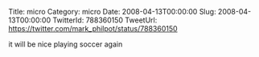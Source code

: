 Title: micro
Category: micro
Date: 2008-04-13T00:00:00
Slug: 2008-04-13T00:00:00
TwitterId: 788360150
TweetUrl: https://twitter.com/mark_philpot/status/788360150

it will be nice playing soccer again